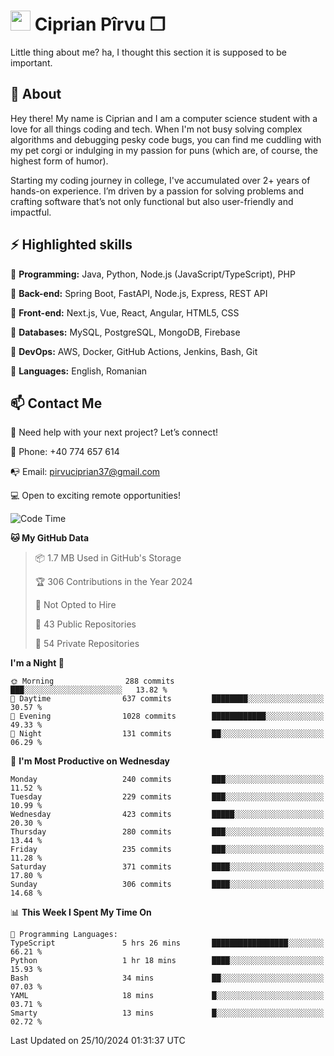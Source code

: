 # <img height="32px" src="https://user-images.githubusercontent.com/74038190/216122041-518ac897-8d92-4c6b-9b3f-ca01dcaf38ee.png"> Ciprian Pîrvu ❐ </h1>

Little thing about me? ha, I thought this section it is supposed to be important.

## 🧐 About

Hey there! My name is Ciprian and I am a computer science student with a love for all things coding and tech. When I'm not busy solving complex algorithms and debugging pesky code bugs, you can find me cuddling with my pet corgi or indulging in my passion for puns (which are, of course, the highest form of humor).

Starting my coding journey in college, I've accumulated over 2+ years of hands-on experience. I’m driven by a passion for solving problems and crafting software that’s not only functional but also user-friendly and impactful.


## ⚡ Highlighted skills

🎯 **Programming:** Java, Python, Node.js (JavaScript/TypeScript), PHP

🎯 **Back-end:** Spring Boot, FastAPI, Node.js, Express, REST API

🎯 **Front-end:** Next.js, Vue, React, Angular, HTML5, CSS

🎯 **Databases:** MySQL, PostgreSQL, MongoDB, Firebase

🎯 **DevOps:** AWS, Docker, GitHub Actions, Jenkins, Bash, Git

🎯 **Languages:** English, Romanian



## 📫 Contact Me

🤝 Need help with your next project? Let’s connect!

📱 Phone: +40 774 657 614

📭 Email: pirvuciprian37@gmail.com


💻 Open to exciting remote opportunities!

<!--START_SECTION:waka-->
![Code Time](http://img.shields.io/badge/Code%20Time-2%2C164%20hrs%2020%20mins-blue)

**🐱 My GitHub Data** 

> 📦 1.7 MB Used in GitHub's Storage 
 > 
> 🏆 306 Contributions in the Year 2024
 > 
> 🚫 Not Opted to Hire
 > 
> 📜 43 Public Repositories 
 > 
> 🔑 54 Private Repositories 
 > 
**I'm a Night 🦉** 

```text
🌞 Morning                288 commits         ███░░░░░░░░░░░░░░░░░░░░░░   13.82 % 
🌆 Daytime                637 commits         ████████░░░░░░░░░░░░░░░░░   30.57 % 
🌃 Evening                1028 commits        ████████████░░░░░░░░░░░░░   49.33 % 
🌙 Night                  131 commits         ██░░░░░░░░░░░░░░░░░░░░░░░   06.29 % 
```
📅 **I'm Most Productive on Wednesday** 

```text
Monday                   240 commits         ███░░░░░░░░░░░░░░░░░░░░░░   11.52 % 
Tuesday                  229 commits         ███░░░░░░░░░░░░░░░░░░░░░░   10.99 % 
Wednesday                423 commits         █████░░░░░░░░░░░░░░░░░░░░   20.30 % 
Thursday                 280 commits         ███░░░░░░░░░░░░░░░░░░░░░░   13.44 % 
Friday                   235 commits         ███░░░░░░░░░░░░░░░░░░░░░░   11.28 % 
Saturday                 371 commits         ████░░░░░░░░░░░░░░░░░░░░░   17.80 % 
Sunday                   306 commits         ████░░░░░░░░░░░░░░░░░░░░░   14.68 % 
```


📊 **This Week I Spent My Time On** 

```text
💬 Programming Languages: 
TypeScript               5 hrs 26 mins       █████████████████░░░░░░░░   66.21 % 
Python                   1 hr 18 mins        ████░░░░░░░░░░░░░░░░░░░░░   15.93 % 
Bash                     34 mins             ██░░░░░░░░░░░░░░░░░░░░░░░   07.03 % 
YAML                     18 mins             █░░░░░░░░░░░░░░░░░░░░░░░░   03.71 % 
Smarty                   13 mins             █░░░░░░░░░░░░░░░░░░░░░░░░   02.72 % 
```


 Last Updated on 25/10/2024 01:31:37 UTC
<!--END_SECTION:waka-->
